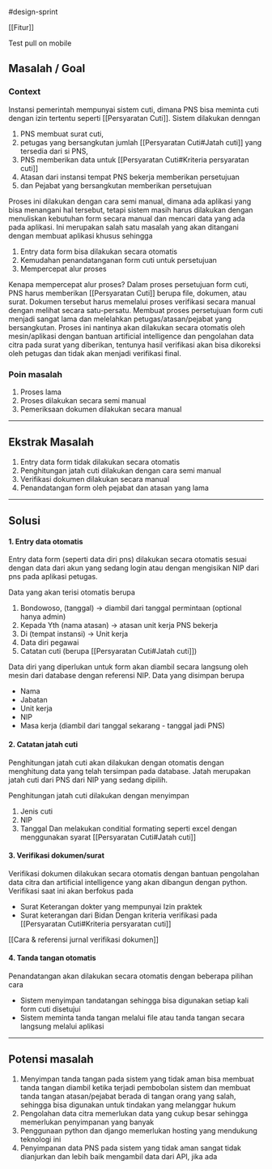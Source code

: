 #design-sprint

[[Fitur]]

Test pull on mobile

## Masalah / Goal
### Context
Instansi pemerintah mempunyai sistem cuti, dimana PNS bisa meminta cuti dengan izin tertentu seperti [[Persyaratan Cuti]]. Sistem dilakukan denngan 
1. PNS membuat surat cuti, 
2. petugas yang bersangkutan jumlah [[Persyaratan Cuti#Jatah cuti]] yang tersedia dari si PNS, 
3. PNS memberikan data untuk [[Persyaratan Cuti#Kriteria persyaratan cuti]]
4. Atasan dari instansi tempat PNS bekerja memberikan persetujuan
5. dan Pejabat yang bersangkutan memberikan persetujuan

Proses ini dilakukan dengan cara semi manual, dimana ada aplikasi yang bisa menangani hal tersebut, tetapi sistem masih harus dilakukan dengan menuliskan kebutuhan form secara manual dan mencari data yang ada pada aplikasi. Ini merupakan salah satu masalah yang akan ditangani dengan membuat aplikasi khusus sehingga
1. Entry data form bisa dilakukan secara otomatis
2. Kemudahan penandatanganan form cuti untuk persetujuan
3. Mempercepat alur proses

Kenapa mempercepat alur proses? Dalam proses persetujuan form cuti, PNS harus memberikan [[Persyaratan Cuti]] berupa file, dokumen, atau surat. Dokumen tersebut harus memelalui proses verifikasi secara manual dengan melihat secara satu-persatu. Membuat proses persetujuan form cuti menjadi sangat lama dan melelahkan petugas/atasan/pejabat yang bersangkutan. Proses ini nantinya akan dilakukan secara otomatis oleh mesin/aplikasi dengan bantuan artificial intelligence dan pengolahan data citra pada surat yang diberikan, tentunya hasil verifikasi akan bisa dikoreksi oleh petugas dan tidak akan menjadi verifikasi final.

### Poin masalah
1. Proses lama
2. Proses dilakukan secara semi manual
3. Pemeriksaan dokumen dilakukan secara manual

***
## Ekstrak Masalah
1. Entry data form tidak dilakukan secara otomatis
2. Penghitungan jatah cuti dilakukan dengan cara semi manual
3. Verifikasi dokumen dilakukan secara manual
4. Penandatangan form oleh pejabat dan atasan yang lama

***
## Solusi
#### 1. Entry data otomatis
Entry data form (seperti data diri pns) dilakukan secara otomatis sesuai dengan data dari akun yang sedang login atau dengan mengisikan NIP dari pns pada aplikasi petugas.

Data yang akan terisi otomatis berupa
1. Bondowoso, (tanggal) -> diambil dari tanggal permintaan (optional hanya admin)
2. Kepada Yth (nama atasan) -> atasan unit kerja PNS bekerja
3. Di (tempat instansi) -> Unit kerja
4. Data diri pegawai
5. Catatan cuti (berupa [[Persyaratan Cuti#Jatah cuti]])

Data diri yang diperlukan untuk form akan diambil secara langsung oleh mesin dari database dengan referensi NIP. Data yang disimpan berupa
- Nama
- Jabatan
- Unit kerja
- NIP
- Masa kerja (diambil dari tanggal sekarang - tanggal jadi PNS)

#### 2. Catatan jatah cuti
Penghitungan jatah cuti akan dilakukan dengan otomatis dengan menghitung data yang telah tersimpan pada database. Jatah merupakan jatah cuti dari PNS dari NIP yang sedang dipilih.

Penghitungan jatah cuti dilakukan dengan menyimpan 
1. Jenis cuti
2. NIP
3. Tanggal
Dan melakukan conditial formating seperti excel dengan menggunakan syarat [[Persyaratan Cuti#Jatah cuti]] 

#### 3. Verifikasi dokumen/surat
Verifikasi dokumen dilakukan secara otomatis dengan bantuan pengolahan data citra dan artificial intelligence yang akan dibangun dengan python. Verifikasi saat ini akan berfokus pada
- Surat Keterangan dokter yang mempunyai Izin praktek
- Surat keterangan dari Bidan
Dengan kriteria verifikasi pada [[Persyaratan Cuti#Kriteria persyaratan cuti]]

[[Cara & referensi jurnal verifikasi dokumen]]

#### 4. Tanda tangan otomatis
Penandatangan akan dilakukan secara otomatis dengan beberapa pilihan cara
- Sistem menyimpan tandatangan sehingga bisa digunakan setiap kali form cuti disetujui
- Sistem meminta tanda tangan melalui file atau tanda tangan secara langsung melalui aplikasi

***
## Potensi masalah
1. Menyimpan tanda tangan pada sistem yang tidak aman bisa membuat tanda tangan diambil ketika terjadi pembobolan sistem dan membuat tanda tangan atasan/pejabat berada di tangan orang yang salah, sehingga bisa digunakan untuk tindakan yang melanggar hukum
2. Pengolahan data citra memerlukan data yang cukup besar sehingga memerlukan penyimpanan yang banyak
3. Penggunaan python dan django memerlukan hosting yang mendukung teknologi ini
4. Penyimpanan data PNS pada sistem yang tidak aman sangat tidak dianjurkan dan lebih baik mengambil data dari API, jika ada

